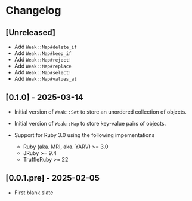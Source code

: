 # Changelog

## [Unreleased]

- Add `Weak::Map#delete_if`
- Add `Weak::Map#keep_if`
- Add `Weak::Map#reject!`
- Add `Weak::Map#replace`
- Add `Weak::Map#select!`
- Add `Weak::Map#values_at`

## [0.1.0] - 2025-03-14

- Initial version of `Weak::Set` to store an unordered collection of objects.
- Initial version of `Weak::Map` to store key-value pairs of objects.

- Support for Ruby 3.0 using the following impementations
    - Ruby (aka. MRI, aka. YARV) >= 3.0
    - JRuby >= 9.4
    - TruffleRuby >= 22

## [0.0.1.pre] - 2025-02-05

- First blank slate
